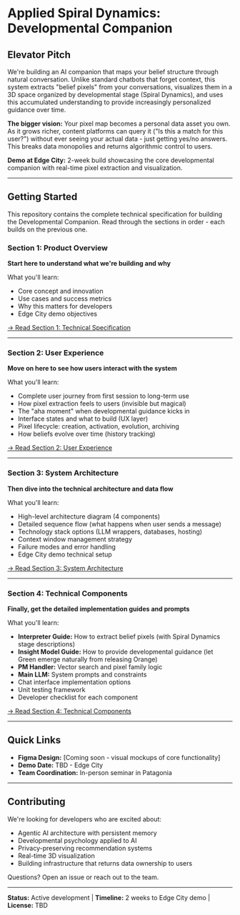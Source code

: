 # Applied Spiral Dynamics: Developmental Companion

## Elevator Pitch

We're building an AI companion that maps your belief structure through natural conversation. Unlike standard chatbots that forget context, this system extracts "belief pixels" from your conversations, visualizes them in a 3D space organized by developmental stage (Spiral Dynamics), and uses this accumulated understanding to provide increasingly personalized guidance over time.

**The bigger vision:** Your pixel map becomes a personal data asset you own. As it grows richer, content platforms can query it ("Is this a match for this user?") without ever seeing your actual data - just getting yes/no answers. This breaks data monopolies and returns algorithmic control to users.

**Demo at Edge City:** 2-week build showcasing the core developmental companion with real-time pixel extraction and visualization.

---

## Getting Started

This repository contains the complete technical specification for building the Developmental Companion. Read through the sections in order - each builds on the previous one.

### Section 1: Product Overview
**Start here to understand what we're building and why**

What you'll learn:
- Core concept and innovation
- Use cases and success metrics
- Why this matters for developers
- Edge City demo objectives

[→ Read Section 1: Technical Specification](https://github.com/mettafive/applied-spiral-dynamics/blob/main/Technical%20Specification.md)

---

### Section 2: User Experience
**Move on here to see how users interact with the system**

What you'll learn:
- Complete user journey from first session to long-term use
- How pixel extraction feels to users (invisible but magical)
- The "aha moment" when developmental guidance kicks in
- Interface states and what to build (UX layer)
- Pixel lifecycle: creation, activation, evolution, archiving
- How beliefs evolve over time (history tracking)

[→ Read Section 2: User Experience](https://github.com/mettafive/applied-spiral-dynamics/blob/main/User%20Experience.md)

---

### Section 3: System Architecture
**Then dive into the technical architecture and data flow**

What you'll learn:
- High-level architecture diagram (4 components)
- Detailed sequence flow (what happens when user sends a message)
- Technology stack options (LLM wrappers, databases, hosting)
- Context window management strategy
- Failure modes and error handling
- Edge City demo technical setup

[→ Read Section 3: System Architecture](https://github.com/mettafive/applied-spiral-dynamics/blob/main/System%20Architecture.md)

---

### Section 4: Technical Components
**Finally, get the detailed implementation guides and prompts**

What you'll learn:
- **Interpreter Guide:** How to extract belief pixels (with Spiral Dynamics stage descriptions)
- **Insight Model Guide:** How to provide developmental guidance (let Green emerge naturally from releasing Orange)
- **PM Handler:** Vector search and pixel family logic
- **Main LLM:** System prompts and constraints
- Chat interface implementation options
- Unit testing framework
- Developer checklist for each component

[→ Read Section 4: Technical Components](https://github.com/mettafive/applied-spiral-dynamics/blob/main/Technical%20Components.md)

---

## Quick Links

- **Figma Design:** [Coming soon - visual mockups of core functionality]
- **Demo Date:** TBD - Edge City
- **Team Coordination:** In-person seminar in Patagonia

---

## Contributing

We're looking for developers who are excited about:
- Agentic AI architecture with persistent memory
- Developmental psychology applied to AI
- Privacy-preserving recommendation systems
- Real-time 3D visualization
- Building infrastructure that returns data ownership to users

Questions? Open an issue or reach out to the team.

---

**Status:** Active development | **Timeline:** 2 weeks to Edge City demo | **License:** TBD
